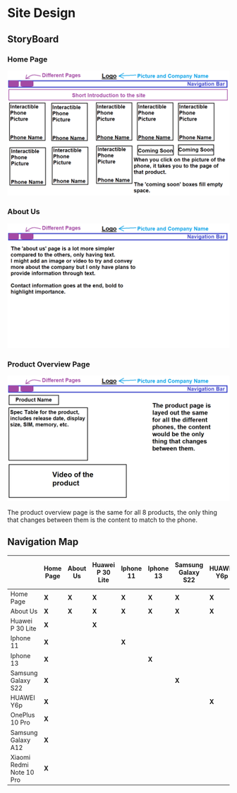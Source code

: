 # Site Design

## StoryBoard
### Home Page
![home page](img/home%20page.png "Home Page")

### About Us
![About Us](img/about%20us.png "About Us")

### Product Overview Page
![Product Overview Page](img/product%20overview.png "Product Overview Page")

The product overview page is the same for all 8 products, the only thing that changes between them is the content to match to the phone.

## Navigation Map

|                          | Home Page | About Us | Huawei P 30 Lite | Iphone 11 | Iphone 13 | Samsung Galaxy S22 | HUAWEI Y6p | OnePlus 10 Pro | Samsung Galaxy A12 | Xiaomi Redmi Note 10 Pro |
|--------------------------|-----------|----------|------------------|-----------|-----------|--------------------|------------|----------------|--------------------|--------------------------|
| Home Page                |   **X**   |   **X**  |       **X**      |   **X**   |   **X**   |        **X**       |    **X**   |      **X**     |        **X**       |           **X**          |
| About Us                 |   **X**   |   **X**  |       **X**      |   **X**   |   **X**   |        **X**       |    **X**   |      **X**     |        **X**       |           **X**          |
| Huawei P 30 Lite         |   **X**   |          |       **X**      |           |           |                    |            |                |                    |                          |
| Iphone 11                |   **X**   |          |                  |   **X**   |           |                    |            |                |                    |                          |
| Iphone 13                |   **X**   |          |                  |           |   **X**   |                    |            |                |                    |                          |
| Samsung Galaxy S22       |   **X**   |          |                  |           |           |        **X**       |            |                |                    |                          |
| HUAWEI Y6p               |   **X**   |          |                  |           |           |                    |    **X**   |                |                    |                          |
| OnePlus 10 Pro           |   **X**   |          |                  |           |           |                    |            |      **X**     |                    |                          |
| Samsung Galaxy A12       |   **X**   |          |                  |           |           |                    |            |                |        **X**       |                          |
| Xiaomi Redmi Note 10 Pro |   **X**   |          |                  |           |           |                    |            |                |                    |           **X**          |

